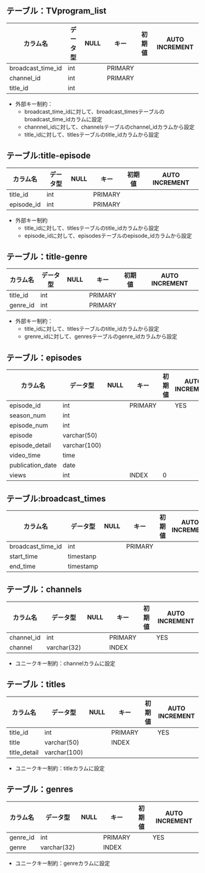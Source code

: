 ## テーブル：TVprogram_list
|カラム名|データ型|NULL|キー|初期値|AUTO INCREMENT|
| ---- | ---- | ---- | ---- | ---- | ---- |
|broadcast_time_id|int||PRIMARY|||
|channel_id|int||PRIMARY||
|title_id|int||||

- 外部キー制約：
    - broadcast_time_idに対して、broadcast_timesテーブルのbroadcast_time_idカラムに設定
    - channnel_idに対して、channelsテーブルのchannel_idカラムから設定
    - title_idに対して、titlesテーブルのtitle_idカラムから設定

## テーブル:title-episode
|カラム名|データ型|NULL|キー|初期値|AUTO INCREMENT|
| ---- | ---- | ---- | ---- | ---- | ---- |
|title_id|int||PRIMARY|||
|episode_id|int||PRIMARY|||
- 外部キー制約
    - title_idに対して、titlesテーブルのtitle_idカラムから設定
    - episode_idに対して、episodesテーブルのepisode_idカラムから設定

## テーブル：title-genre
|カラム名|データ型|NULL|キー|初期値|AUTO INCREMENT|
| ---- | ---- | ---- | ---- | ---- | ---- |
|title_id|int||PRIMARY|||
|genre_id|int||PRIMARY|||

- 外部キー制約：
    - title_idに対して、titlesテーブルのtitle_idカラムから設定
    - grenre_idに対して、genresテーブルのgenre_idカラムから設定

## テーブル：episodes
|カラム名|データ型|NULL|キー|初期値|AUTO INCREMENT|
| ---- | ---- | ---- | ---- | ---- | ---- |
|episode_id|int||PRIMARY||YES|
|season_num|int|||||
|episode_num|int|||||
|episode|varchar(50)|||||
|episode_detail|varchar(100)||||
|video_time|time|||||
|publication_date|date|||||
|views|int||INDEX|0||


## テーブル:broadcast_times
|カラム名|データ型|NULL|キー|初期値|AUTO INCREMENT|
| ---- | ---- | ---- | ---- | ---- | ---- |
|broadcast_time_id|int||PRIMARY|||
|start_time|timestanp|||||
|end_time|timestamp|||||


## テーブル：channels
|カラム名|データ型|NULL|キー|初期値|AUTO INCREMENT|
| ---- | ---- | ---- | ---- | ---- | ---- |
|channel_id|int||PRIMARY||YES|
|channel|varchar(32)||INDEX|||

- ユニークキー制約：channelカラムに設定

## テーブル：titles
|カラム名|データ型|NULL|キー|初期値|AUTO INCREMENT|
| ---- | ---- | ---- | ---- | ---- | ---- |
|title_id|int||PRIMARY||YES|
|title|varchar(50)||INDEX|||
|title_detail|varchar(100)|||||

- ユニークキー制約：titleカラムに設定

## テーブル：genres
|カラム名|データ型|NULL|キー|初期値|AUTO INCREMENT|
| ---- | ---- | ---- | ---- | ---- | ---- |
|genre_id|int||PRIMARY||YES|
|genre|varchar(32)||INDEX||

- ユニークキー制約：genreカラムに設定

